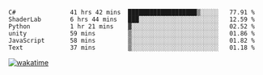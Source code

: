 <!--START_SECTION:waka-->

```text
C#               41 hrs 42 mins  ███████████████████▒░░░░░   77.91 %
ShaderLab        6 hrs 44 mins   ███░░░░░░░░░░░░░░░░░░░░░░   12.59 %
Python           1 hr 21 mins    ▓░░░░░░░░░░░░░░░░░░░░░░░░   02.52 %
unity            59 mins         ▒░░░░░░░░░░░░░░░░░░░░░░░░   01.86 %
JavaScript       58 mins         ▒░░░░░░░░░░░░░░░░░░░░░░░░   01.82 %
Text             37 mins         ▒░░░░░░░░░░░░░░░░░░░░░░░░   01.18 %
```

<!--END_SECTION:waka-->
[![wakatime](https://wakatime.com/badge/user/6c2f442e-41b4-42e3-bc06-d5d8203ad1da.svg)](https://wakatime.com/@6c2f442e-41b4-42e3-bc06-d5d8203ad1da)
